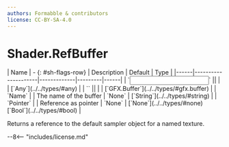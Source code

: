 ```yaml
---
authors: Formabble & contributors
license: CC-BY-SA-4.0
---
```



# Shader.RefBuffer

<div class="sh-parameters" markdown="1">
| Name | - {: #sh-flags-row} | Description | Default | Type |
|------|---------------------|-------------|---------|------|
| `<input>` || | | [`Any`](../../types/#any) |
| `<output>` || | | [`GFX.Buffer`](../../types/#gfx.buffer) |
| `Name` |  | The name of the buffer | `None` | [`String`](../../types/#string) |
| `Pointer` |  | Reference as pointer | `None` | [`None`](../../types/#none)[`Bool`](../../types/#bool) |

</div>

Returns a reference to the default sampler object for a named texture.

--8<-- "includes/license.md"

